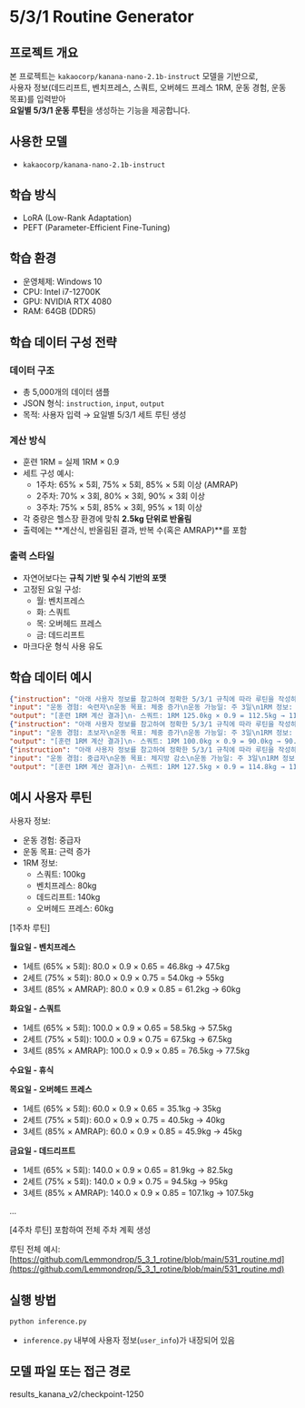 # 5/3/1 Routine Generator

## 프로젝트 개요

본 프로젝트는 `kakaocorp/kanana-nano-2.1b-instruct` 모델을 기반으로,  
사용자 정보(데드리프트, 벤치프레스, 스쿼트, 오버헤드 프레스 1RM, 운동 경험, 운동 목표)를 입력받아  
**요일별 5/3/1 운동 루틴**을 생성하는 기능을 제공합니다.

## 사용한 모델

- `kakaocorp/kanana-nano-2.1b-instruct`

## 학습 방식

- LoRA (Low-Rank Adaptation)
- PEFT (Parameter-Efficient Fine-Tuning)

## 학습 환경

- 운영체제: Windows 10  
- CPU: Intel i7-12700K  
- GPU: NVIDIA RTX 4080  
- RAM: 64GB (DDR5)

## 학습 데이터 구성 전략

### 데이터 구조

- 총 5,000개의 데이터 샘플
- JSON 형식: `instruction`, `input`, `output`
- 목적: 사용자 입력 → 요일별 5/3/1 세트 루틴 생성

### 계산 방식

- 훈련 1RM = 실제 1RM × 0.9  
- 세트 구성 예시:
  - 1주차: 65% × 5회, 75% × 5회, 85% × 5회 이상 (AMRAP)
  - 2주차: 70% × 3회, 80% × 3회, 90% × 3회 이상
  - 3주차: 75% × 5회, 85% × 3회, 95% × 1회 이상
- 각 중량은 헬스장 환경에 맞춰 **2.5kg 단위로 반올림**
- 출력에는 **계산식, 반올림된 결과, 반복 수(혹은 AMRAP)**를 포함

### 출력 스타일

- 자연어보다는 **규칙 기반 및 수식 기반의 포맷**
- 고정된 요일 구성:
  - 월: 벤치프레스
  - 화: 스쿼트
  - 목: 오버헤드 프레스
  - 금: 데드리프트
- 마크다운 형식 사용 유도

## 학습 데이터 예시

```json
{"instruction": "아래 사용자 정보를 참고하여 정확한 5/3/1 규칙에 따라 루틴을 작성하세요. 반드시 다음 요소를 포함하세요:\n1. 1RM의 90%를 훈련 1RM으로 계산하고 이를 기준으로 사용\n2. 각 주차별 세트 구성: 65/75/85 → 70/80/90 → 75/85/95\n3. 2.5kg 단위로 반올림된 실제 중량과 계산 과정을 명시\n4. 주당 요일 수(예: 3일 루틴)에 맞는 날짜별 구성\n가능하면 각 운동은 마크다운 형식으로 출력하세요.", 
"input": "운동 경험: 숙련자\n운동 목표: 체중 증가\n운동 가능일: 주 3일\n1RM 정보: 스쿼트 125.0kg, 벤치프레스 85.0kg, 데드리프트 110.0kg, 오버헤드 프레스 25.0kg", 
"output": "[훈련 1RM 계산 결과]\n- 스쿼트: 1RM 125.0kg × 0.9 = 112.5kg → 112.5kg\n- 벤치프레스: 1RM 85.0kg × 0.9 = 76.5kg → 77.5kg\n- ..."}
{"instruction": "아래 사용자 정보를 참고하여 정확한 5/3/1 규칙에 따라 루틴을 작성하세요. 반드시 다음 요소를 포함하세요:\n1. 1RM의 90%를 훈련 1RM으로 계산하고 이를 기준으로 사용\n2. 각 주차별 세트 구성: 65/75/85 → 70/80/90 → 75/85/95\n3. 2.5kg 단위로 반올림된 실제 중량과 계산 과정을 명시\n4. 주당 요일 수(예: 3일 루틴)에 맞는 날짜별 구성\n가능하면 각 운동은 마크다운 형식으로 출력하세요.", 
"input": "운동 경험: 초보자\n운동 목표: 체중 증가\n운동 가능일: 주 3일\n1RM 정보: 스쿼트 100.0kg, 벤치프레스 52.5kg, 데드리프트 175.0kg, 오버헤드 프레스 30.0kg", 
"output": "[훈련 1RM 계산 결과]\n- 스쿼트: 1RM 100.0kg × 0.9 = 90.0kg → 90.0kg\n- 벤치프레스: 1RM 52.5kg × 0.9 = 47.2kg → 47.5kg\n- ..."}
{"instruction": "아래 사용자 정보를 참고하여 정확한 5/3/1 규칙에 따라 루틴을 작성하세요. 반드시 다음 요소를 포함하세요:\n1. 1RM의 90%를 훈련 1RM으로 계산하고 이를 기준으로 사용\n2. 각 주차별 세트 구성: 65/75/85 → 70/80/90 → 75/85/95\n3. 2.5kg 단위로 반올림된 실제 중량과 계산 과정을 명시\n4. 주당 요일 수(예: 3일 루틴)에 맞는 날짜별 구성\n가능하면 각 운동은 마크다운 형식으로 출력하세요.", 
"input": "운동 경험: 중급자\n운동 목표: 체지방 감소\n운동 가능일: 주 3일\n1RM 정보: 스쿼트 127.5kg, 벤치프레스 90.0kg, 데드리프트 157.5kg, 오버헤드 프레스 25.0kg", 
"output": "[훈련 1RM 계산 결과]\n- 스쿼트: 1RM 127.5kg × 0.9 = 114.8kg → 115.0kg\n- 벤치프레스: 1RM 90.0kg × 0.9 = 81.0kg → 80.0kg\n- ..."}
```

## 예시 사용자 루틴

사용자 정보:

- 운동 경험: 중급자  
- 운동 목표: 근력 증가  
- 1RM 정보:  
  - 스쿼트: 100kg  
  - 벤치프레스: 80kg  
  - 데드리프트: 140kg  
  - 오버헤드 프레스: 60kg  

[1주차 루틴]

**월요일 - 벤치프레스**
- 1세트 (65% × 5회): 80.0 × 0.9 × 0.65 = 46.8kg → 47.5kg  
- 2세트 (75% × 5회): 80.0 × 0.9 × 0.75 = 54.0kg → 55kg  
- 3세트 (85% × AMRAP): 80.0 × 0.9 × 0.85 = 61.2kg → 60kg  

**화요일 - 스쿼트**
- 1세트 (65% × 5회): 100.0 × 0.9 × 0.65 = 58.5kg → 57.5kg  
- 2세트 (75% × 5회): 100.0 × 0.9 × 0.75 = 67.5kg → 67.5kg  
- 3세트 (85% × AMRAP): 100.0 × 0.9 × 0.85 = 76.5kg → 77.5kg  

**수요일 - 휴식**

**목요일 - 오버헤드 프레스**
- 1세트 (65% × 5회): 60.0 × 0.9 × 0.65 = 35.1kg → 35kg  
- 2세트 (75% × 5회): 60.0 × 0.9 × 0.75 = 40.5kg → 40kg  
- 3세트 (85% × AMRAP): 60.0 × 0.9 × 0.85 = 45.9kg → 45kg  

**금요일 - 데드리프트**
- 1세트 (65% × 5회): 140.0 × 0.9 × 0.65 = 81.9kg → 82.5kg  
- 2세트 (75% × 5회): 140.0 × 0.9 × 0.75 = 94.5kg → 95kg  
- 3세트 (85% × AMRAP): 140.0 × 0.9 × 0.85 = 107.1kg → 107.5kg  

...

[4주차 루틴] 포함하여 전체 주차 계획 생성

루틴 전체 예시:  
[https://github.com/Lemmondrop/5_3_1_rotine/blob/main/531_routine.md](https://github.com/Lemmondrop/5_3_1_rotine/blob/main/531_routine.md)

## 실행 방법

```bash
python inference.py
```

- `inference.py` 내부에 사용자 정보(`user_info`)가 내장되어 있음

## 모델 파일 또는 접근 경로
results_kanana_v2/checkpoint-1250
